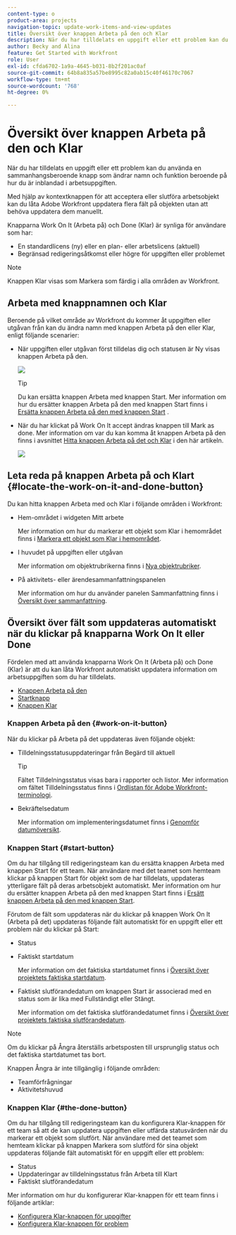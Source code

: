 ```yaml
---
content-type: o
product-area: projects
navigation-topic: update-work-items-and-view-updates
title: Översikt över knappen Arbeta på den och Klar
description: När du har tilldelats en uppgift eller ett problem kan du använda en sammanhangsberoende knapp som ändrar namn och funktion beroende på hur du är inblandad i arbetsuppgiften.
author: Becky and Alina
feature: Get Started with Workfront
role: User
exl-id: cfda6702-1a9a-4645-b031-8b2f201ac0af
source-git-commit: 64b8a835a57be8995c82a0ab15c40f46170c7067
workflow-type: tm+mt
source-wordcount: '768'
ht-degree: 0%

---
```


# Översikt över knappen Arbeta på den och Klar

När du har tilldelats en uppgift eller ett problem kan du använda en sammanhangsberoende knapp som ändrar namn och funktion beroende på hur du är inblandad i arbetsuppgiften.

Med hjälp av kontextknappen för att acceptera eller slutföra arbetsobjekt kan du låta Adobe Workfront uppdatera flera fält på objekten utan att behöva uppdatera dem manuellt.

Knapparna Work On It (Arbeta på) och Done (Klar) är synliga för användare som har:

* En standardlicens (ny) eller en plan- eller arbetslicens (aktuell)
* Begränsad redigeringsåtkomst eller högre för uppgiften eller problemet

>[!NOTE]
>
>Knappen Klar visas som Markera som färdig i alla områden av Workfront.

## Arbeta med knappnamnen och Klar

Beroende på vilket område av Workfront du kommer åt uppgiften eller utgåvan från kan du ändra namn med knappen Arbeta på den eller Klar, enligt följande scenarier:

* När uppgiften eller utgåvan först tilldelas dig och statusen är Ny visas knappen Arbeta på den.

  ![](assets/nwe-work-on-it-button.png)

  >[!TIP]
  >
  >Du kan ersätta knappen Arbeta med knappen Start. Mer information om hur du ersätter knappen Arbeta på den med knappen Start finns i [Ersätta knappen Arbeta på den med knappen Start](../../people-teams-and-groups/create-and-manage-teams/work-on-it-button-to-start-button.md) .

* När du har klickat på Work On It accept ändras knappen till Mark as done. Mer information om var du kan komma åt knappen Arbeta på den finns i avsnittet [Hitta knappen Arbeta på det och Klar](#locate-the-work-on-it-and-done-button) i den här artikeln.

  ![](assets/nwe-mark-as-done-button-350x122.png)


<!--If you are not the only one assigned to the task or issue and you are accessing your work item from the My Work widget in the Home area, the button changes to Done with my part.

  ![](assets/home-left-done-with-my-part-button-350x184.png)-->

## Leta reda på knappen Arbeta på och Klart {#locate-the-work-on-it-and-done-button}

Du kan hitta knappen Arbeta med och Klar i följande områden i Workfront:

* Hem-området i widgeten Mitt arbete

  Mer information om hur du markerar ett objekt som Klar i hemområdet finns i [Markera ett objekt som Klar i hemområdet](../../workfront-basics/using-home/using-the-home-area/mark-item-done-in-home.md).

* I huvudet på uppgiften eller utgåvan

  Mer information om objektrubrikerna finns i [Nya objektrubriker](../../workfront-basics/the-new-workfront-experience/new-object-headers.md).

* På aktivitets- eller ärendesammanfattningspanelen

  Mer information om hur du använder panelen Sammanfattning finns i [Översikt över sammanfattning](../../workfront-basics/the-new-workfront-experience/summary-overview.md).

## Översikt över fält som uppdateras automatiskt när du klickar på knapparna Work On It eller Done

Fördelen med att använda knapparna Work On It (Arbeta på) och Done (Klar) är att du kan låta Workfront automatiskt uppdatera information om arbetsuppgiften som du har tilldelats.

* [Knappen Arbeta på den](#work-on-it-button)
* [Startknapp](#start-button)
* [Knappen Klar](#the-done-button)

### Knappen Arbeta på den {#work-on-it-button}

När du klickar på Arbeta på det uppdateras även följande objekt:

* Tilldelningsstatusuppdateringar från Begärd till aktuell

  >[!TIP]
  >
  >Fältet Tilldelningsstatus visas bara i rapporter och listor. Mer information om fältet Tilldelningsstatus finns i [Ordlistan för Adobe Workfront-terminologi](../../workfront-basics/navigate-workfront/workfront-navigation/workfront-terminology-glossary.md).

* Bekräftelsedatum

  Mer information om implementeringsdatumet finns i [Genomför datumöversikt](../../manage-work/projects/updating-work-in-a-project/overview-of-commit-dates.md).

### Knappen Start {#start-button}

Om du har tillgång till redigeringsteam kan du ersätta knappen Arbeta med knappen Start för ett team. När användare med det teamet som hemteam klickar på knappen Start för objekt som de har tilldelats, uppdateras ytterligare fält på deras arbetsobjekt automatiskt. Mer information om hur du ersätter knappen Arbeta på den med knappen Start finns i [Ersätt knappen Arbeta på den med knappen Start](../../people-teams-and-groups/create-and-manage-teams/work-on-it-button-to-start-button.md).

Förutom de fält som uppdateras när du klickar på knappen Work On It (Arbeta på det) uppdateras följande fält automatiskt för en uppgift eller ett problem när du klickar på Start:

* Status
* Faktiskt startdatum

  Mer information om det faktiska startdatumet finns i [Översikt över projektets faktiska startdatum](../../manage-work/projects/planning-a-project/project-actual-start-date.md).

* Faktiskt slutförandedatum om knappen Start är associerad med en status som är lika med Fullständigt eller Stängt.

  Mer information om det faktiska slutförandedatumet finns i [Översikt över projektets faktiska slutförandedatum](../../manage-work/projects/planning-a-project/project-actual-completion-date.md).

>[!NOTE]
>
>Om du klickar på Ångra återställs arbetsposten till ursprunglig status och det faktiska startdatumet tas bort.
>
>Knappen Ångra är inte tillgänglig i följande områden:
>
>* Teamförfrågningar
>* Aktivitetshuvud
>

### Knappen Klar {#the-done-button}

Om du har tillgång till redigeringsteam kan du konfigurera Klar-knappen för ett team så att de kan uppdatera uppgiften eller utfärda statusvärden när du markerar ett objekt som slutfört. När användare med det teamet som hemteam klickar på knappen Markera som slutförd för sina objekt uppdateras följande fält automatiskt för en uppgift eller ett problem:

* Status
* Uppdateringar av tilldelningsstatus från Arbeta till Klart
* Faktiskt slutförandedatum

Mer information om hur du konfigurerar Klar-knappen för ett team finns i följande artiklar:

* [Konfigurera Klar-knappen för uppgifter](../../people-teams-and-groups/create-and-manage-teams/configure-the-done-button-for-tasks.md)
* [Konfigurera Klar-knappen för problem](../../people-teams-and-groups/create-and-manage-teams/configure-the-done-button-for-issues.md)
